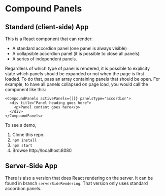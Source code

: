 Compound Panels
===============

Standard (client-side) App
--------------------------
This is a React component that can render:
  * A standard accordion panel (one panel is always visible)
  * A collapsible accordion panel (it is possible to close all panels)
  * A series of independent panels.

Regardless of which type of panel is rendered, it is possible to explicity state which panels should
be expanded or not when the page is first loaded. To do that, pass an array containing panels that
should be open. For example, to have all panels collapsed on page load, you would call the component
like this:

    <CompoundPanels activePanels={[]} panelsType="accordion">
      <div title="Panel heading goes here">
        <p>Panel content goes here</p>
      </div>
    </CompoundPanels>

To see a demo,
  1. Clone this repo.
  2. `npm install`
  3. `npm start`
  4. Browse http://localhost:8080


Server-Side App
---------------
There is also a version that does React rendering on the server. It can be found in branch
`serverSideRendering`. That version only uses standard accordion panels.

